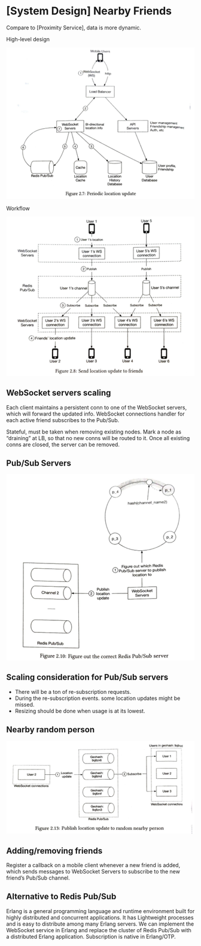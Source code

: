 # [System Design] Nearby Friends

Compare to [Proximity Service], data is more dynamic.

High-level design

![Untitled](%5BSystem%20Design%5D%20Nearby%20Friends%200a694020e743424c878bff59ac1a352d/Untitled.png)

Workflow

![Untitled](%5BSystem%20Design%5D%20Nearby%20Friends%200a694020e743424c878bff59ac1a352d/Untitled%201.png)

## WebSocket servers scaling

Each client maintains a persistent conn to one of the WebSocket servers, which will forward the updated info. WebSocket connections handler for each active friend subscribes to the Pub/Sub. 

Stateful, must be taken when removing existing nodes. Mark a node as “draining” at LB, so that no new conns will be routed to it. Once all existing conns are closed, the server can be removed.

## Pub/Sub Servers

![Untitled](%5BSystem%20Design%5D%20Nearby%20Friends%200a694020e743424c878bff59ac1a352d/Untitled%202.png)

## Scaling consideration for Pub/Sub servers

- There will be a ton of re-subscription requests.
- During the re-subscription events. some location updates might be missed.
- Resizing should be done when usage is at its lowest.

## Nearby random person

![Untitled](%5BSystem%20Design%5D%20Nearby%20Friends%200a694020e743424c878bff59ac1a352d/Untitled%203.png)

## Adding/removing friends

Register a callback on a mobile client whenever a new friend is added, which sends messages to WebSocket Servers to subscribe to the new friend’s Pub/Sub channel.

## Alternative to Redis Pub/Sub

Erlang is a general programming language and runtime environment built for highly distributed and concurrent applications. It has Lightweight processes and is easy to distribute among many Erlang servers. We can implement the WebSocket service in Erlang and replace the cluster of Redis Pub/Sub with a distributed Erlang application. Subscription is native in Erlang/OTP.